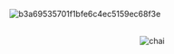 
![b3a69535701f1bfe6c4ec5159ec68f3e](https://github.com/user-attachments/assets/fb5b4724-e9b7-4da8-a601-7d20c56f8fa2)


<br>

<div align="center">
  <img src="https://github.com/user-attachments/assets/cd4dbaf3-b6d9-4b31-bc09-3ec5d4bf55aa" alt="chai">
<div/>



